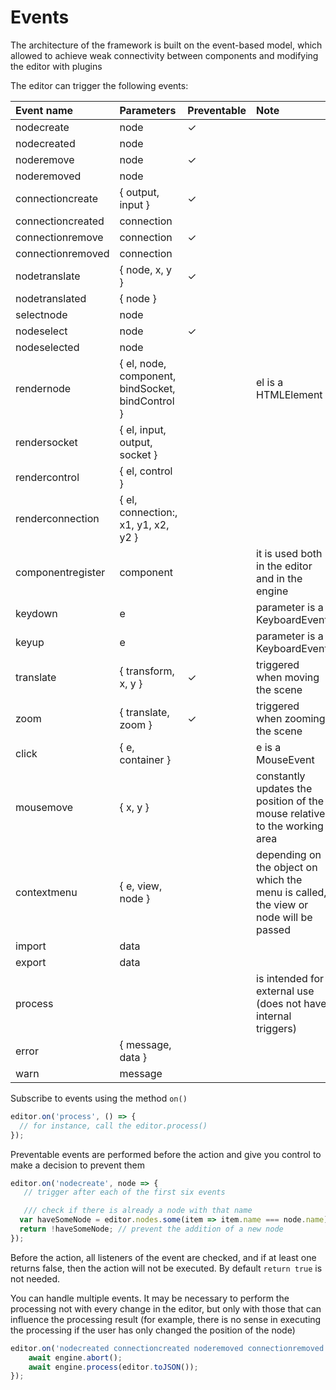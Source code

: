Events
=

The architecture of the framework is built on the event-based model, which allowed to achieve weak connectivity between components and modifying the editor with plugins

The editor can trigger the following events:

| Event name | Parameters | Preventable | Note | 
| :--------- | :--------- | :---------- | :--- |
| nodecreate | node | ✓ | |
| nodecreated | node | | |
| noderemove | node | ✓ | |
| noderemoved | node | | |
| connectioncreate | { output, input } | ✓ | |
| connectioncreated | connection | | |
| connectionremove | connection | ✓ | |
| connectionremoved | connection | | |
| nodetranslate | { node, x, y } | ✓ | |
| nodetranslated | { node } | | |
| selectnode | node | | |
| nodeselect | node | ✓ | |
| nodeselected | node | | |
| rendernode | { el, node, component, <br> bindSocket, bindControl } | | el is a HTMLElement |
| rendersocket | { el, input, output, socket } | | |
| rendercontrol | { el, control } | | |
| renderconnection | { el, connection:, x1, y1, x2, y2 } | | |
| componentregister | component | | it is used both in the editor and in the engine |
| keydown | e | | parameter is a KeyboardEvent |
| keyup | e | | parameter is a KeyboardEvent |
| translate | { transform, x, y } | ✓ | triggered when moving the scene |
| zoom | { translate, zoom } | ✓ | triggered when zooming the scene |
| click | { e, container } | | e is a MouseEvent |
| mousemove | { x, y } | | constantly updates the position of the mouse relative to the working area |
| contextmenu | { e, view, node } | | depending on the object on which the menu is called, the view or node will be passed |
| import | data | | |
| export | data | | |
| process | | | is intended for external use <br> (does not have internal triggers) |
| error | { message, data } | | |
| warn | message | | |


Subscribe to events using the method `on()`

```js
editor.on('process', () => {
  // for instance, call the editor.process()
});

```

Preventable events are performed before the action and give you control to make a decision to prevent them

```js
editor.on('nodecreate', node => { 
   // trigger after each of the first six events

   /// check if there is already a node with that name
  var haveSomeNode = editor.nodes.some(item => item.name === node.name); 
  return !haveSomeNode; // prevent the addition of a new node
});
```

Before the action, all listeners of the event are checked, and if at least one returns false, then the action will not be executed. By default `return true` is not needed.

You can handle multiple events. It may be necessary to perform the processing not with every change in the editor, but only with those that can influence the processing result (for example, there is no sense in executing the processing if the user has only changed the position of the node)

```js
editor.on('nodecreated connectioncreated noderemoved connectionremoved', () => { 
    await engine.abort();
    await engine.process(editor.toJSON());
});
```